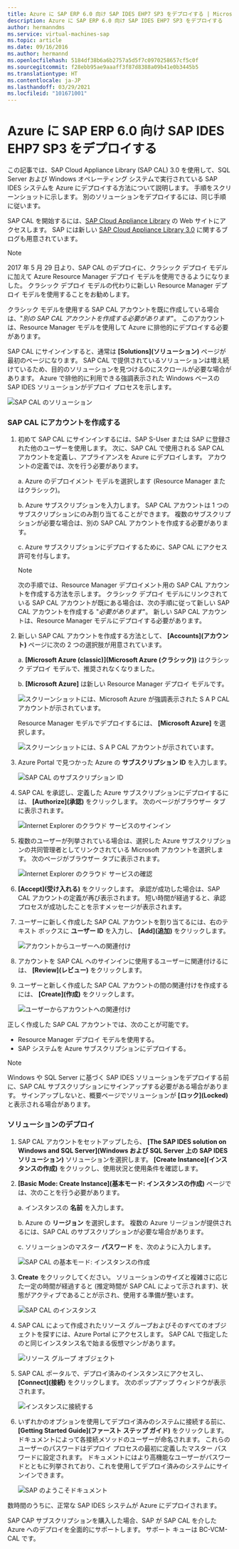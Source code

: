 ```yaml
---
title: Azure に SAP ERP 6.0 向け SAP IDES EHP7 SP3 をデプロイする | Microsoft Docs
description: Azure に SAP ERP 6.0 向け SAP IDES EHP7 SP3 をデプロイする
author: hermanndms
ms.service: virtual-machines-sap
ms.topic: article
ms.date: 09/16/2016
ms.author: hermannd
ms.openlocfilehash: 5184df38b6a6b2757a5d5f7c0970258657cf5c0f
ms.sourcegitcommit: f28ebb95ae9aaaff3f87d8388a09b41e0b3445b5
ms.translationtype: HT
ms.contentlocale: ja-JP
ms.lasthandoff: 03/29/2021
ms.locfileid: "101671001"
---
```

# <a name="deploy-sap-ides-ehp7-sp3-for-sap-erp-60-on-azure"></a>Azure に SAP ERP 6.0 向け SAP IDES EHP7 SP3 をデプロイする
この記事では、SAP Cloud Appliance Library (SAP CAL) 3.0 を使用して、SQL Server および Windows オペレーティング システムで実行されている SAP IDES システムを Azure にデプロイする方法について説明します。 手順をスクリーンショットに示します。 別のソリューションをデプロイするには、同じ手順に従います。

SAP CAL を開始するには、[SAP Cloud Appliance Library](https://cal.sap.com/) の Web サイトにアクセスします。 SAP には新しい [SAP Cloud Appliance Library 3.0](https://scn.sap.com/community/cloud-appliance-library/blog/2016/05/27/sap-cloud-appliance-library-30-came-with-a-new-user-experience) に関するブログも用意されています。 

> [!NOTE]
> 2017 年 5 月 29 日より、SAP CAL のデプロイに、クラシック デプロイ モデルに加えて Azure Resource Manager デプロイ モデルを使用できるようになりました。 クラシック デプロイ モデルの代わりに新しい Resource Manager デプロイ モデルを使用することをお勧めします。

クラシック モデルを使用する SAP CAL アカウントを既に作成している場合は、"*別の SAP CAL アカウントを作成する必要があります*"。 このアカウントは、Resource Manager モデルを使用して Azure に排他的にデプロイする必要があります。

SAP CAL にサインインすると、通常は **[Solutions]\(ソリューション\)** ページが最初のページになります。 SAP CAL で提供されているソリューションは増え続けているため、目的のソリューションを見つけるのにスクロールが必要な場合があります。 Azure で排他的に利用できる強調表示された Windows ベースの SAP IDES ソリューションがデプロイ プロセスを示します。

![SAP CAL のソリューション](./media/cal-ides-erp6-ehp7-sp3-sql/ides-pic1.jpg)

### <a name="create-an-account-in-the-sap-cal"></a>SAP CAL にアカウントを作成する
1. 初めて SAP CAL にサインインするには、SAP S-User または SAP に登録された他のユーザーを使用します。 次に、SAP CAL で使用される SAP CAL アカウントを定義し、アプライアンスを Azure にデプロイします。 アカウントの定義では、次を行う必要があります。

    a. Azure のデプロイメント モデルを選択します (Resource Manager またはクラシック)。

    b. Azure サブスクリプションを入力します。 SAP CAL アカウントは 1 つのサブスクリプションにのみ割り当てることができます。 複数のサブスクリプションが必要な場合は、別の SAP CAL アカウントを作成する必要があります。
    
    c. Azure サブスクリプションにデプロイするために、SAP CAL にアクセス許可を付与します。

   > [!NOTE]
   >  次の手順では、Resource Manager デプロイメント用の SAP CAL アカウントを作成する方法を示します。 クラシック デプロイ モデルにリンクされている SAP CAL アカウントが既にある場合は、次の手順に従って新しい SAP CAL アカウントを作成する "*必要があります*"。 新しい SAP CAL アカウントは、Resource Manager モデルにデプロイする必要があります。

1. 新しい SAP CAL アカウントを作成する方法として、 **[Accounts]\(アカウント\)** ページに次の 2 つの選択肢が用意されています。 

    a. **[Microsoft Azure (classic)]\(Microsoft Azure (クラシック)\)** はクラシック デプロイ モデルで、推奨されなくなりました。

    b. **[Microsoft Azure]** は新しい Resource Manager デプロイ モデルです。

    ![スクリーンショットには、Microsoft Azure が強調表示された S A P CAL アカウントが示されています。](./media/cal-ides-erp6-ehp7-sp3-sql/s4h-pic-2a.PNG)

    Resource Manager モデルでデプロイするには、 **[Microsoft Azure]** を選択します。

    ![スクリーンショットには、S A P CAL アカウントが示されています。](./media/cal-ides-erp6-ehp7-sp3-sql/s4h-pic3c.PNG)

1. Azure Portal で見つかった Azure の **サブスクリプション ID** を入力します。 

    ![SAP CAL のサブスクリプション ID](./media/cal-ides-erp6-ehp7-sp3-sql/s4h-pic3c.PNG)

1. SAP CAL を承認し、定義した Azure サブスクリプションにデプロイするには、 **[Authorize]\(承認\)** をクリックします。 次のページがブラウザー タブに表示されます。

    ![Internet Explorer のクラウド サービスのサインイン](./media/cal-ides-erp6-ehp7-sp3-sql/s4h-pic4c.PNG)

1. 複数のユーザーが列挙されている場合は、選択した Azure サブスクリプションの共同管理者としてリンクされている Microsoft アカウントを選択します。 次のページがブラウザー タブに表示されます。

    ![Internet Explorer のクラウド サービスの確認](./media/cal-ides-erp6-ehp7-sp3-sql/s4h-pic5a.PNG)

1. **[Accept]\(受け入れる\)** をクリックします。 承認が成功した場合は、SAP CAL アカウントの定義が再び表示されます。 短い時間が経過すると、承認プロセスが成功したことを示すメッセージが表示されます。

1. ユーザーに新しく作成した SAP CAL アカウントを割り当てるには、右のテキスト ボックスに **ユーザー ID** を入力し、 **[Add]\(追加\)** をクリックします。 

    ![アカウントからユーザーへの関連付け](./media/cal-ides-erp6-ehp7-sp3-sql/s4h-pic8a.PNG)

1. アカウントを SAP CAL へのサインインに使用するユーザーに関連付けるには、 **[Review]\(レビュー\)** をクリックします。 

1. ユーザーと新しく作成した SAP CAL アカウントの間の関連付けを作成するには、 **[Create]\(作成\)** をクリックします。

    ![ユーザーからアカウントへの関連付け](./media/cal-ides-erp6-ehp7-sp3-sql/s4h-pic9b.PNG)

正しく作成した SAP CAL アカウントでは、次のことが可能です。

- Resource Manager デプロイ モデルを使用する。
- SAP システムを Azure サブスクリプションにデプロイする。

> [!NOTE]
> Windows や SQL Server に基づく SAP IDES ソリューションをデプロイする前に、SAP CAL サブスクリプションにサインアップする必要がある場合があります。 サインアップしないと、概要ページでソリューションが **[ロック]\(Locked\)** と表示される場合があります。

### <a name="deploy-a-solution"></a>ソリューションのデプロイ
1. SAP CAL アカウントをセットアップしたら、 **[The SAP IDES solution on Windows and SQL Server]\(Windows および SQL Server 上の SAP IDES ソリューション\)** ソリューションを選択します。 **[Create Instance]\(インスタンスの作成\)** をクリックし、使用状況と使用条件を確認します。 

1. **[Basic Mode: Create Instance]\(基本モード: インスタンスの作成\)** ページでは、次のことを行う必要があります。

    a. インスタンスの **名前** を入力します。

    b. Azure の **リージョン** を選択します。 複数の Azure リージョンが提供されるには、SAP CAL のサブスクリプションが必要な場合があります。

    c.  ソリューションのマスター **パスワード** を、次のように入力します。

    ![SAP CAL の基本モード: インスタンスの作成](./media/cal-ides-erp6-ehp7-sp3-sql/ides-pic10a.png)

1. **Create** をクリックしてください。 ソリューションのサイズと複雑さに応じた一定の時間が経過すると (推定時間が SAP CAL によって示されます)、状態がアクティブであることが示され、使用する準備が整います。 

    ![SAP CAL のインスタンス](./media/cal-ides-erp6-ehp7-sp3-sql/ides-pic12a.png)

1. SAP CAL によって作成されたリソース グループおよびそのすべてのオブジェクトを探すには、Azure Portal にアクセスします。 SAP CAL で指定したのと同じインスタンス名で始まる仮想マシンがあります。

    ![リソース グループ オブジェクト](./media/cal-ides-erp6-ehp7-sp3-sql/ides_resource_group.PNG)

1. SAP CAL ポータルで、デプロイ済みのインスタンスにアクセスし、 **[Connect]\(接続\)** をクリックします。 次のポップアップ ウィンドウが表示されます。 

    ![インスタンスに接続する](./media/cal-ides-erp6-ehp7-sp3-sql/ides-pic14a.PNG)

1. いずれかのオプションを使用してデプロイ済みのシステムに接続する前に、 **[Getting Started Guide]\(ファースト ステップ ガイド\)** をクリックします。 ドキュメントによって各接続メソッドのユーザーが命名されます。 これらのユーザーのパスワードはデプロイ プロセスの最初に定義したマスター パスワードに設定されます。 ドキュメントにはより高機能なユーザーがパスワードとともに列挙されており、これを使用してデプロイ済みのシステムにサインインできます。

    ![SAP のようこそドキュメント](./media/cal-ides-erp6-ehp7-sp3-sql/ides-pic15.jpg)

数時間のうちに、正常な SAP IDES システムが Azure にデプロイされます。

SAP CAP サブスクリプションを購入した場合、SAP が SAP CAL を介した Azure へのデプロイを全面的にサポートします。 サポート キューは BC-VCM-CAL です。


